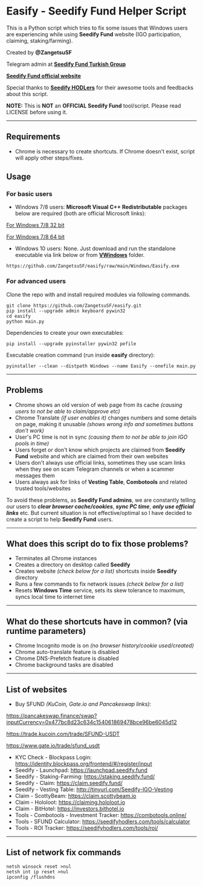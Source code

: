 # Easify - Seedify Fund Helper Script

This is a Python script which tries to fix some issues that Windows users are experiencing while using **Seedify Fund** website (IGO participation, claiming, staking/farming).

Created by **@ZangetsuSF**

Telegram admin at [**Seedify Fund Turkish Group**](https://t.me/sfundturkey)

[**Seedify Fund official website**](https://launchpad.seedify.fund/)

Special thanks to [**Seedify HODLers**](https://t.me/SeedifyHODLers) for their awesome tools and feedbacks about this script.

**NOTE:** This is **NOT** an **OFFICIAL Seedify Fund** tool/script. Please read LICENSE before using it.

------

## Requirements

* Chrome is necessary to create shortcuts. If Chrome doesn't exist, script will apply other steps/fixes.

## Usage

### For basic users

* Windows 7/8 users: **Microsoft Visual C++ Redistributable** packages below are required (both are official Microsoft links):

[For Windows 7/8 32 bit](https://aka.ms/vs/17/release/vc_redist.x86.exe)

[For Windows 7/8 64 bit](https://aka.ms/vs/17/release/vc_redist.x64.exe)

* Windows 10 users: None. Just download and run the standalone executable via link below or from **[VWindows](https://github.com/ZangetsuSF/easify/tree/main/Windows)** folder.

```
https://github.com/ZangetsuSF/easify/raw/main/Windows/Easify.exe
```

### For advanced users

Clone the repo with and install required modules via following commands.

```
git clone https://github.com/ZangetsuSF/easify.git
pip install --upgrade admin keyboard pywin32
cd easify
python main.py
```

Dependencies to create your own executables:
```
pip install --upgrade pyinstaller pywin32 pefile
```

Executable creation command (run inside **easify** directory):
```
pyinstaller --clean --distpath Windows --name Easify --onefile main.py
```

------

## Problems
* Chrome shows an old version of web page from its cache _(causing users to not be able to claim/approve etc)_
* Chrome Translate _(if user enables it)_ changes numbers and some details on page, making it unusable _(shows wrong info and sometimes buttons don't work)_
* User's PC time is not in sync _(causing them to not be able to join IGO pools in time)_
* Users forget or don't know which projects are claimed from **Seedify Fund** website and which are claimed from their own websites
* Users don't always use official links, sometimes they use scam links when they see on scam Telegram channels or when a scammer messages them
* Users always ask for links of **Vesting Table**, **Combotools** and related trusted tools/websites

To avoid these problems, as **Seedify Fund admins**, we are constantly telling our users to ***clear browser cache/cookies***, ***sync PC time***, ***only use official links*** etc.
But current situation is not effective/optimal so I have decided to create a script to help **Seedify Fund** users.

------

## What does this script do to fix those problems?
* Terminates all Chrome instances
* Creates a directory on desktop called **Seedify**
* Creates website _(check below for a list)_ shortcuts inside **Seedify** directory
* Runs a few commands to fix network issues _(check below for a list)_
* Resets **Windows Time** service, sets its skew tolerance to maximum, syncs local time to internet time

------

## What do these shortcuts have in common? (via runtime parameters)
* Chrome Incognito mode is on _(no browser history/cookie used/created)_
* Chrome auto-translate feature is disabled
* Chrome DNS-Prefetch feature is disabled
* Chrome background tasks are disabled

------

## List of websites
* Buy SFUND _(KuCoin, Gate.io and Pancakeswap links)_:

https://pancakeswap.finance/swap?inputCurrency=0x477bc8d23c634c154061869478bce96be6045d12

https://trade.kucoin.com/trade/SFUND-USDT

https://www.gate.io/trade/sfund_usdt

* KYC Check - Blockpass Login:
https://identity.blockpass.org/frontend/#/register/input
* Seedify - Launchpad:
https://launchpad.seedify.fund
* Seedify - Staking-Farming:
https://staking.seedify.fund/
* Seedify - Claim:
https://claim.seedify.fund/
* Seedify - Vesting Table:
http://tinyurl.com/Seedify-IGO-Vesting
* Claim - ScottyBeam:
https://claim.scottybeam.io
* Claim - Hololoot:
https://claiming.hololoot.io
* Claim - BitHotel:
https://investors.bithotel.io
* Tools - Combotools - Investment Tracker:
https://combotools.online/
* Tools - SFUND Calculator:
https://seedifyhodlers.com/tools/calculator
* Tools - ROI Tracker:
https://seedifyhodlers.com/tools/roi/

------

## List of network fix commands
```
netsh winsock reset >nul
netsh int ip reset >nul
ipconfig /flushdns
```
